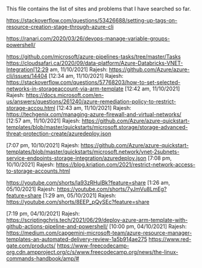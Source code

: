 This file contains the list of sites and problems that I have searched so far.

https://stackoverflow.com/questions/53426688/setting-up-tags-on-resource-creation-stage-through-azure-cli

https://ranari.com/2020/03/26/devops-manage-variable-groups-powershell/

https://github.com/microsoft/azure-pipelines-tasks/tree/master/Tasks
https://cloudsafari.ca/2020/09/data-platform/Azure-Databricks-VNET-Integration[12:29 am, 11/10/2021] Rajesh: https://github.com/Azure/azure-cli/issues/14404
[12:34 am, 11/10/2021] Rajesh: https://stackoverflow.com/questions/57768203/how-to-set-selected-networks-in-storageaccount-via-arm-template
[12:42 am, 11/10/2021] Rajesh: https://docs.microsoft.com/en-us/answers/questions/261240/azure-remediation-policy-to-restrict-storage-accou.html
[12:43 am, 11/10/2021] Rajesh: https://techgenix.com/managing-azure-firewall-and-virtual-networks/
[12:57 am, 11/10/2021] Rajesh: https://github.com/Azure/azure-quickstart-templates/blob/master/quickstarts/microsoft.storage/storage-advanced-threat-protection-create/azuredeploy.json

[7:07 pm, 10/10/2021] Rajesh: https://github.com/Azure/azure-quickstart-templates/blob/master/quickstarts/microsoft.network/vnet-2subnets-service-endpoints-storage-integration/azuredeploy.json
[7:08 pm, 10/10/2021] Rajesh: https://blog.kriation.com/2021/restrict-network-access-to-storage-accounts.html

https://youtube.com/shorts/la93zRHulBk?feature=share
[1:26 am, 05/10/2021] Rajesh: https://youtube.com/shorts/7yJmVu8LmEg?feature=share
[1:29 am, 05/10/2021] Rajesh: https://youtube.com/shorts/8EEP_pQySEc?feature=share

[7:19 pm, 04/10/2021] Rajesh: https://scriptingchris.tech/2021/06/29/deploy-azure-arm-template-with-github-actions-pipeline-and-powershell/
[10:00 pm, 04/10/2021] Rajesh: https://medium.com/capgemini-microsoft-team/azure-resource-manager-templates-an-automated-delivery-review-1a5b914ae275
https://www.red-gate.com/products/
https://www-freecodecamp-org.cdn.ampproject.org/c/s/www.freecodecamp.org/news/the-linux-commands-handbook/amp/#
